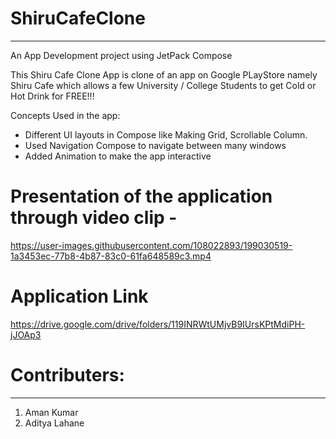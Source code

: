 # ShiruCafeClone
-------------------
An App Development project using JetPack Compose

This Shiru Cafe Clone App is clone of an app on Google PLayStore namely Shiru Cafe which allows a few University / College Students to get Cold or Hot Drink for FREE!!!

Concepts Used in the app:
- Different UI layouts in Compose like Making Grid, Scrollable Column.
- Used Navigation Compose to navigate between many windows
- Added Animation to make the app interactive




# Presentation of the application through video clip - 


https://user-images.githubusercontent.com/108022893/199030519-1a3453ec-77b8-4b87-83c0-61fa648589c3.mp4


#  Application Link 
https://drive.google.com/drive/folders/119INRWtUMjvB9IUrsKPtMdiPH-jJOAp3


# Contributers:
-----------------
1. Aman Kumar
2. Aditya Lahane

